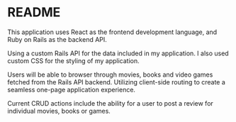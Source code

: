# README

This application uses React as the frontend development language, and Ruby on Rails as the backend API.

Using a custom Rails API for the data included in my application. I also used custom CSS for the styling of my application.

Users will be able to browser through movies, books and video games fetched from the Rails API backend. Utilizing client-side routing to create a seamless one-page application experience.

Current CRUD actions include the ability for a user to post a review for individual movies, books or games.

